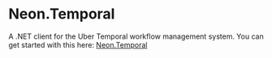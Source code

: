 ﻿Neon.Temporal
============

A .NET client for the Uber Temporal workflow management system.  You can get started with this here: [Neon.Temporal](https://doc.neonkube.com/Neon.Temporal-Overview.htm)
